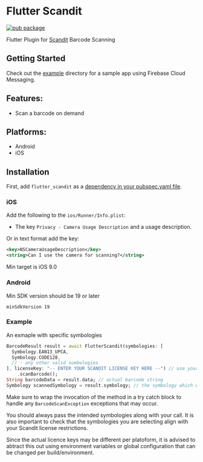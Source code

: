 # Flutter Scandit

[![pub package](https://img.shields.io/pub/v/flutter_scandit.svg)](https://pub.dev/packages/flutter_scandit) 

Flutter Plugin for [Scandit](https://www.scandit.com/) Barcode Scanning


## Getting Started

Check out the [example](https://github.com/PalotaCompany/flutter_scandit/tree/master/example) directory for a sample app using Firebase Cloud Messaging.

## Features:

* Scan a barcode on demand


## Platforms:
- Android
- iOS

## Installation

First, add `flutter_scandit` as a [dependency in your pubspec.yaml file](https://flutter.io/using-packages/).

### iOS

Add the following to the `ios/Runner/Info.plist`:

* The key `Privacy - Camera Usage Description` and a usage description.

Or in text format add the key:

```xml
<key>NSCameraUsageDescription</key>
<string>Can I use the camera for scanning?</string>
```
Min target is iOS 9.0


### Android

Min SDK version should be 19 or later

```
minSdkVersion 19
```

### Example

An exmaple with specific symbologies
```dart
BarcodeResult result = await FlutterScandit(symbologies: [
  Symbology.EAN13_UPCA,
  Symbology.CODE128,
  // - any other valid sumbologies
], licenseKey: "-- ENTER YOUR SCANDIT LICENSE KEY HERE --") // use your scandit key here
    .scanBarcode();
String barcodeData = result.data; // actual barcode string
Symbology scannedSymbology = result.symbology; // the symbology which was scanned
```

Make sure to wrap the invocation of the method in a try catch block to handle any `BarcodeScanException` exceptions that may occur.

You should always pass the intended symbologies along with your call. It is also important to check that the symbologies you are selecting align with your Scandit license restrictions.

Since the actual licence keys may be different per platoform, it is advised to abtract this out using environment variables or global configuration that can be changed per build/environment.
